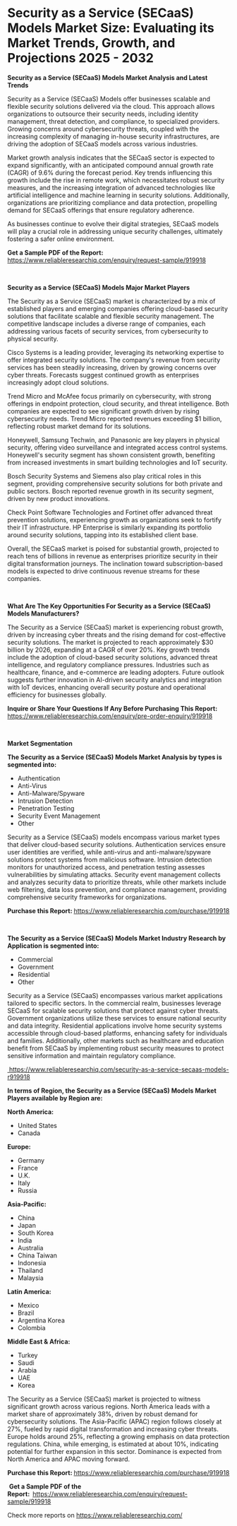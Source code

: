 <p><h1>Security as a Service (SECaaS) Models Market Size: Evaluating its Market Trends, Growth, and Projections 2025 - 2032</h1></p><p><strong>Security as a Service (SECaaS) Models Market Analysis and Latest Trends</strong></p>
<p><p>Security as a Service (SECaaS) Models offer businesses scalable and flexible security solutions delivered via the cloud. This approach allows organizations to outsource their security needs, including identity management, threat detection, and compliance, to specialized providers. Growing concerns around cybersecurity threats, coupled with the increasing complexity of managing in-house security infrastructures, are driving the adoption of SECaaS models across various industries.</p><p>Market growth analysis indicates that the SECaaS sector is expected to expand significantly, with an anticipated compound annual growth rate (CAGR) of 9.6% during the forecast period. Key trends influencing this growth include the rise in remote work, which necessitates robust security measures, and the increasing integration of advanced technologies like artificial intelligence and machine learning in security solutions. Additionally, organizations are prioritizing compliance and data protection, propelling demand for SECaaS offerings that ensure regulatory adherence. </p><p>As businesses continue to evolve their digital strategies, SECaaS models will play a crucial role in addressing unique security challenges, ultimately fostering a safer online environment.</p></p>
<p><strong>Get a Sample PDF of the Report:&nbsp;</strong> <a href="https://www.reliableresearchiq.com/enquiry/request-sample/919918?utm_campaign=3058&utm_medium=2&utm_source=Github&utm_content=ia&utm_term=11032025&utm_id=security-as-a-service-secaas-models">https://www.reliableresearchiq.com/enquiry/request-sample/919918</a></p>
<p>&nbsp;</p>
<p><strong>Security as a Service (SECaaS) Models Major Market Players</strong></p>
<p><p>The Security as a Service (SECaaS) market is characterized by a mix of established players and emerging companies offering cloud-based security solutions that facilitate scalable and flexible security management. The competitive landscape includes a diverse range of companies, each addressing various facets of security services, from cybersecurity to physical security.</p><p>Cisco Systems is a leading provider, leveraging its networking expertise to offer integrated security solutions. The company's revenue from security services has been steadily increasing, driven by growing concerns over cyber threats. Forecasts suggest continued growth as enterprises increasingly adopt cloud solutions.</p><p>Trend Micro and McAfee focus primarily on cybersecurity, with strong offerings in endpoint protection, cloud security, and threat intelligence. Both companies are expected to see significant growth driven by rising cybersecurity needs. Trend Micro reported revenues exceeding $1 billion, reflecting robust market demand for its solutions.</p><p>Honeywell, Samsung Techwin, and Panasonic are key players in physical security, offering video surveillance and integrated access control systems. Honeywell's security segment has shown consistent growth, benefiting from increased investments in smart building technologies and IoT security.</p><p>Bosch Security Systems and Siemens also play critical roles in this segment, providing comprehensive security solutions for both private and public sectors. Bosch reported revenue growth in its security segment, driven by new product innovations.</p><p>Check Point Software Technologies and Fortinet offer advanced threat prevention solutions, experiencing growth as organizations seek to fortify their IT infrastructure. HP Enterprise is similarly expanding its portfolio around security solutions, tapping into its established client base.</p><p>Overall, the SECaaS market is poised for substantial growth, projected to reach tens of billions in revenue as enterprises prioritize security in their digital transformation journeys. The inclination toward subscription-based models is expected to drive continuous revenue streams for these companies.</p></p>
<p>&nbsp;</p>
<p><strong>What Are The Key Opportunities For Security as a Service (SECaaS) Models Manufacturers?</strong></p>
<p><p>The Security as a Service (SECaaS) market is experiencing robust growth, driven by increasing cyber threats and the rising demand for cost-effective security solutions. The market is projected to reach approximately $30 billion by 2026, expanding at a CAGR of over 20%. Key growth trends include the adoption of cloud-based security solutions, advanced threat intelligence, and regulatory compliance pressures. Industries such as healthcare, finance, and e-commerce are leading adopters. Future outlook suggests further innovation in AI-driven security analytics and integration with IoT devices, enhancing overall security posture and operational efficiency for businesses globally.</p></p>
<p><strong>Inquire or Share Your Questions If Any Before Purchasing This Report:</strong> <a href="https://www.reliableresearchiq.com/enquiry/pre-order-enquiry/919918?utm_campaign=3058&utm_medium=2&utm_source=Github&utm_content=ia&utm_term=11032025&utm_id=security-as-a-service-secaas-models">https://www.reliableresearchiq.com/enquiry/pre-order-enquiry/919918</a></p>
<p>&nbsp;</p>
<p><strong>Market Segmentation</strong></p>
<p><strong>The Security as a Service (SECaaS) Models Market Analysis by types is segmented into:</strong></p>
<p><ul><li>Authentication</li><li>Anti-Virus</li><li>Anti-Malware/Spyware</li><li>Intrusion Detection</li><li>Penetration Testing</li><li>Security Event Management</li><li>Other</li></ul></p>
<p><p>Security as a Service (SECaaS) models encompass various market types that deliver cloud-based security solutions. Authentication services ensure user identities are verified, while anti-virus and anti-malware/spyware solutions protect systems from malicious software. Intrusion detection monitors for unauthorized access, and penetration testing assesses vulnerabilities by simulating attacks. Security event management collects and analyzes security data to prioritize threats, while other markets include web filtering, data loss prevention, and compliance management, providing comprehensive security frameworks for organizations.</p></p>
<p><strong>Purchase this Report:&nbsp;</strong><a href="https://www.reliableresearchiq.com/purchase/919918?utm_campaign=3058&utm_medium=2&utm_source=Github&utm_content=ia&utm_term=11032025&utm_id=security-as-a-service-secaas-models">https://www.reliableresearchiq.com/purchase/919918</a></p>
<p>&nbsp;</p>
<p><strong>The Security as a Service (SECaaS) Models Market Industry Research by Application is segmented into:</strong></p>
<p><ul><li>Commercial</li><li>Government</li><li>Residential</li><li>Other</li></ul></p>
<p><p>Security as a Service (SECaaS) encompasses various market applications tailored to specific sectors. In the commercial realm, businesses leverage SECaaS for scalable security solutions that protect against cyber threats. Government organizations utilize these services to ensure national security and data integrity. Residential applications involve home security systems accessible through cloud-based platforms, enhancing safety for individuals and families. Additionally, other markets such as healthcare and education benefit from SECaaS by implementing robust security measures to protect sensitive information and maintain regulatory compliance.</p></p>
<p><a href="https://www.reliableresearchiq.com/security-as-a-service-secaas-models-r919918?utm_campaign=3058&utm_medium=2&utm_source=Github&utm_content=ia&utm_term=11032025&utm_id=security-as-a-service-secaas-models">&nbsp;https://www.reliableresearchiq.com/security-as-a-service-secaas-models-r919918</a></p>
<p><strong>In terms of Region, the Security as a Service (SECaaS) Models Market Players available by Region are:</strong></p>
<p>
    <p> <strong> North America: </strong>
        <ul>
            <li>United States</li>
            <li>Canada</li>
        </ul>
        </p> 
    <p> <strong> Europe: </strong>
        <ul>
            <li>Germany</li>
            <li>France</li>
            <li>U.K.</li>
            <li>Italy</li>
            <li>Russia</li>
        </ul>
        </p> 
    <p> <strong> Asia-Pacific: </strong>
        <ul>
            <li>China</li>
            <li>Japan</li>
            <li>South Korea</li>
            <li>India</li>
            <li>Australia</li>
            <li>China Taiwan</li>
            <li>Indonesia</li>
            <li>Thailand</li>
            <li>Malaysia</li>
        </ul>
        </p> 
    <p> <strong> Latin America: </strong>
        <ul>
            <li>Mexico</li>
            <li>Brazil</li>
            <li>Argentina Korea</li>
            <li>Colombia</li>
        </ul>
        </p> 
    <p> <strong> Middle East & Africa: </strong>
        <ul>
            <li>Turkey</li>
            <li>Saudi</li>
            <li>Arabia</li>
            <li>UAE</li>
            <li>Korea</li>
        </ul>
    </p>
    </p>
<p><p>The Security as a Service (SECaaS) market is projected to witness significant growth across various regions. North America leads with a market share of approximately 38%, driven by robust demand for cybersecurity solutions. The Asia-Pacific (APAC) region follows closely at 27%, fueled by rapid digital transformation and increasing cyber threats. Europe holds around 25%, reflecting a growing emphasis on data protection regulations. China, while emerging, is estimated at about 10%, indicating potential for further expansion in this sector. Dominance is expected from North America and APAC moving forward.</p></p>
<p><strong>Purchase this Report: </strong><a href="https://www.reliableresearchiq.com/purchase/919918?utm_campaign=3058&utm_medium=2&utm_source=Github&utm_content=ia&utm_term=11032025&utm_id=security-as-a-service-secaas-models">https://www.reliableresearchiq.com/purchase/919918</a></p>
<p>&nbsp;<strong>Get a Sample PDF of the Report:&nbsp;&nbsp;</strong><a href="https://www.reliableresearchiq.com/enquiry/request-sample/919918?utm_campaign=3058&utm_medium=2&utm_source=Github&utm_content=ia&utm_term=11032025&utm_id=security-as-a-service-secaas-models">https://www.reliableresearchiq.com/enquiry/request-sample/919918</a></p>
<p><strong></strong></p>
<p>Check more reports on <a href="https://www.reliableresearchiq.com/?utm_campaign=3058&utm_medium=2&utm_source=Github&utm_content=ia&utm_term=11032025&utm_id=security-as-a-service-secaas-models">https://www.reliableresearchiq.com/</a></p>